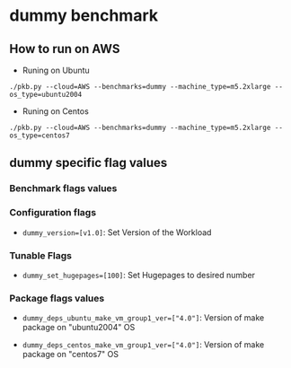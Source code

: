 # dummy benchmark

## How to run on AWS

- Runing on Ubuntu

```./pkb.py --cloud=AWS --benchmarks=dummy --machine_type=m5.2xlarge --os_type=ubuntu2004```

- Runing on Centos

```./pkb.py --cloud=AWS --benchmarks=dummy --machine_type=m5.2xlarge --os_type=centos7```

## dummy specific flag values

### Benchmark flags values

### Configuration flags


- `dummy_version=[v1.0]`: Set Version of the Workload

### Tunable Flags


- `dummy_set_hugepages=[100]`: Set Hugepages to desired number

### Package flags values


- `dummy_deps_ubuntu_make_vm_group1_ver=["4.0"]`: Version of make package on "ubuntu2004" OS

- `dummy_deps_centos_make_vm_group1_ver=["4.0"]`: Version of make package on "centos7" OS
